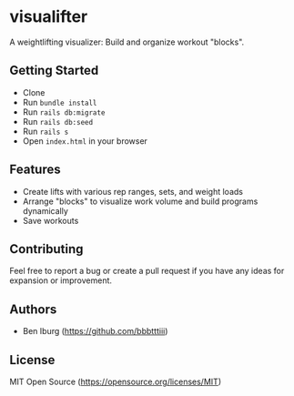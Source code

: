 # visualifter
A weightlifting visualizer: Build and organize workout "blocks".

## Getting Started

- Clone
- Run `bundle install`
- Run `rails db:migrate`
- Run `rails db:seed`
- Run `rails s`
- Open `index.html` in your browser

## Features

- Create lifts with various rep ranges, sets, and weight loads
- Arrange "blocks" to visualize work volume and build programs dynamically
- Save workouts

## Contributing

Feel free to report a bug or create a pull request if you have any ideas for expansion or improvement.

## Authors

- Ben Iburg (https://github.com/bbbtttiii)

## License

MIT Open Source (https://opensource.org/licenses/MIT)